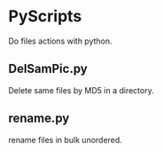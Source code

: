 # PyScripts
Do files actions with python.

## DelSamPic.py
Delete same files by MD5 in a directory.

## rename.py
rename files in bulk unordered.
